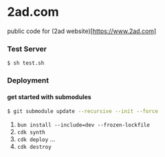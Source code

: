 # 2ad.com

public code for (2ad website)[https://www.2ad.com]


### Test Server

```
$ sh test.sh
```

### Deployment

#### get started with submodules
```bash
$ git submodule update --recursive --init --force
```

1. `bun install --include=dev --frozen-lockfile`
2. `cdk synth`
3. `cdk deploy`
...
4. `cdk destroy`
